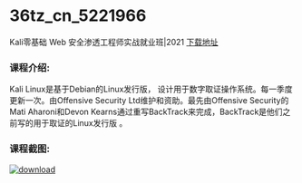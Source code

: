 # 36tz_cn_5221966
Kali零基础 Web 安全渗透工程师实战就业班|2021
[下载地址](http://www.36tz.cn/article/5221966 "下载地址")
### 课程介绍:
Kali Linux是基于Debian的Linux发行版， 设计用于数字取证操作系统。每一季度更新一次。由Offensive Security Ltd维护和资助。最先由Offensive Security的Mati Aharoni和Devon Kearns通过重写BackTrack来完成，BackTrack是他们之前写的用于取证的Linux发行版 。

### 课程截图:
[![download](http://36tz.cn/muke_img/2021_12_2-5.png "下载地址")](http://www.36tz.cn "下载地址")

